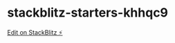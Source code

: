 # stackblitz-starters-khhqc9

[Edit on StackBlitz ⚡️](https://stackblitz.com/edit/stackblitz-starters-khhqc9)